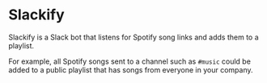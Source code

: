# Slackify

Slackify is a Slack bot that listens for Spotify song links and adds them to a playlist.

For example, all Spotify songs sent to a channel such as `#music` could be added to a public playlist that has songs from everyone in your company.
